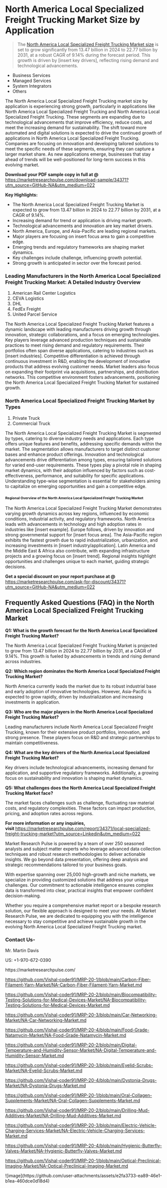 <h1>North America Local Specialized Freight Trucking Market&nbsp;Size by Application</h1><blockquote><p>The <a href="https://marketresearchpulse.com/download-sample/34371?utm_source=GitHub-NA&amp;utm_medium=022">North America Local Specialized Freight Trucking Market size</a> is set to grow significantly from 13.47 billion in 2024 to 22.77 billion by 2031, at a robust CAGR of 9.14% during the forecast period. This growth is driven by [insert key drivers], reflecting rising demand and technological advancements.</p></blockquote><ul><li>Business Services <li> Managed Services <li> System Integrators <li> Others</li></ul><p>The North America Local Specialized Freight Trucking market size by application is experiencing strong growth, particularly in applications like North America Local Specialized Freight Trucking and North America Local Specialized Freight Trucking. These segments are expanding due to technological advancements that improve efficiency, reduce costs, and meet the increasing demand for sustainability. The shift toward more automated and digital solutions is expected to drive the continued growth of applications in North America Local Specialized Freight Trucking. Companies are focusing on innovation and developing tailored solutions to meet the specific needs of these segments, ensuring they can capture a larger market share. As new applications emerge, businesses that stay ahead of trends will be well-positioned for long-term success in this evolving market.</p><p><strong>Download your PDF sample copy in full at @ </strong><a href="https://marketresearchpulse.com/download-sample/34371?utm_source=GitHub-NA&amp;utm_medium=022">https://marketresearchpulse.com/download-sample/34371?utm_source=GitHub-NA&amp;utm_medium=022</a></p><p><strong>Key Highlights: </strong></p><ul><li>The North America Local Specialized Freight Trucking Market is expected to grow from 13.47 billion in 2024 to 22.77 billion by 2031, at a CAGR of 9.14%.</li><li>Increasing demand for trend or application is driving market growth.</li><li>Technological advancements and innovation are key market drivers.</li><li>North America, Europe, and Asia-Pacific are leading regional markets.</li><li>Major players are focusing on insert focus area to gain a competitive edge.</li><li>Emerging trends and regulatory frameworks are shaping market dynamics.</li><li>Key challenges include challenge, influencing growth potential.</li><li>Strong growth is anticipated in sector over the forecast period.</li></ul><h3>Leading Manufacturers in the North America Local Specialized Freight Trucking Market: A Detailed Industry Overview</h3><ol><li>American Rail Center Logistics</li><li>CEVA Logistics</li><li>DHL</li><li>FedEx Freight</li><li>United Parcel Service</li></ol><div class="flex max-w-full flex-col flex-grow"><div class="min-h-8 text-message flex w-full flex-col items-end gap-2 whitespace-normal break-words [.text-message+&amp;]:mt-5" dir="auto" data-message-author-role="assistant" data-message-id="fd8432e4-4910-450d-b182-61b7bfb0a01f" data-message-model-slug="gpt-4o"><div class="flex w-full flex-col gap-1 empty:hidden first:pt-[3px]"><div class="markdown prose w-full break-words dark:prose-invert light"><p>The North America Local Specialized Freight Trucking Market features a dynamic landscape with leading manufacturers driving growth through innovation, strategic collaborations, and a focus on emerging technologies. Key players leverage advanced production techniques and sustainable practices to meet rising demand and regulatory requirements. Their portfolios often span diverse applications, catering to industries such as [insert industries]. Competitive differentiation is achieved through continuous investment in R&amp;D, enabling the development of innovative products that address evolving customer needs. Market leaders also focus on expanding their footprint via acquisitions, partnerships, and distribution networks. This competitive environment fosters advancements, positioning the North America Local Specialized Freight Trucking Market for sustained growth.</p></div></div></div></div><h3>North America Local Specialized Freight Trucking Market by Types</h3><ol><li>Private Truck <li> Commercial Truck</li></ol><div class="flex max-w-full flex-col flex-grow"><div class="min-h-8 text-message flex w-full flex-col items-end gap-2 whitespace-normal break-words [.text-message+&amp;]:mt-5" dir="auto" data-message-author-role="assistant" data-message-id="084470be-0bb7-4664-bddf-5156b4f41249" data-message-model-slug="gpt-4o-mini"><div class="flex w-full flex-col gap-1 empty:hidden first:pt-[3px]"><div class="markdown prose w-full break-words dark:prose-invert light"><p>The North America Local Specialized Freight Trucking Market is segmented by types, catering to diverse industry needs and applications. Each type offers unique features and benefits, addressing specific demands within the market. The segmentation allows manufacturers to target distinct customer bases and enhance product offerings. Innovation and technological advancements drive differentiation among types, ensuring tailored solutions for varied end-user requirements. These types play a pivotal role in shaping market dynamics, with their adoption influenced by factors such as cost-effectiveness, performance, and suitability for specific applications. Understanding type-wise segmentation is essential for stakeholders aiming to capitalize on emerging opportunities and gain a competitive edge.</p></div></div></div></div><h3><span style="font-size: 11px;">Regional Overview of the North America Local Specialized Freight Trucking Market</span></h3><div class="flex max-w-full flex-col flex-grow"><div class="min-h-8 text-message flex w-full flex-col items-end gap-2 whitespace-normal break-words [.text-message+&amp;]:mt-5" dir="auto" data-message-author-role="assistant" data-message-id="e9038762-ce64-4e30-91c9-9bd413514231" data-message-model-slug="gpt-4o-mini"><div class="flex w-full flex-col gap-1 empty:hidden first:pt-[3px]"><div class="markdown prose w-full break-words dark:prose-invert light"><p>The North America Local Specialized Freight Trucking Market demonstrates varying growth dynamics across key regions, influenced by economic conditions, industrial activity, and regulatory frameworks. North America leads with advancements in technology and high adoption rates in industries like [insert example]. Europe follows, driven by innovation and strong governmental support for [insert focus area]. The Asia-Pacific region exhibits the fastest growth due to rapid industrialization, urbanization, and increasing investments in [insert industry/application]. Latin America and the Middle East &amp; Africa also contribute, with expanding infrastructure projects and a growing focus on [insert trend]. Regional insights highlight opportunities and challenges unique to each market, guiding strategic decisions.</p></div></div></div></div><p><strong>Get a special discount on your report purchase at @ </strong><a href="https://marketresearchpulse.com/ask-for-discount/34371?utm_source=GitHub-NA&amp;utm_medium=022">https://marketresearchpulse.com/ask-for-discount/34371?utm_source=GitHub-NA&amp;utm_medium=022</a></p><h2>Frequently Asked Questions (FAQ) in the North America Local Specialized Freight Trucking Market</h2><p><strong>Q1: What is the growth forecast for the North America Local Specialized Freight Trucking Market?</strong></p><p>The North America Local Specialized Freight Trucking Market is projected to grow from 13.47 billion in 2024 to 22.77 billion by 2031, at a CAGR of 9.14%. This growth is fueled by advancements in trends and rising demand across industries.</p><p><strong>Q2: Which region dominates the North America Local Specialized Freight Trucking Market?</strong></p><p>North America currently leads the market due to its robust industrial base and early adoption of innovative technologies. However, Asia-Pacific is expected to grow rapidly, driven by industrialization and increasing investments in application.</p><p><strong>Q3: Who are the major players in the North America Local Specialized Freight Trucking Market?</strong></p><p>Leading manufacturers include North America Local Specialized Freight Trucking, known for their extensive product portfolios, innovation, and strong presence. These players focus on R&amp;D and strategic partnerships to maintain competitiveness.</p><p><strong>Q4: What are the key drivers of the North America Local Specialized Freight Trucking Market?</strong></p><p>Key drivers include technological advancements, increasing demand for application, and supportive regulatory frameworks. Additionally, a growing focus on sustainability and innovation is shaping market dynamics.</p><p><strong>Q5: What challenges does the North America Local Specialized Freight Trucking Market face?</strong></p><p>The market faces challenges such as challenge, fluctuating raw material costs, and regulatory complexities. These factors can impact production, pricing, and adoption rates across regions.</p><p><strong>For more information or any inquiries, visit&nbsp;</strong><a href="https://marketresearchpulse.com/report/34371/local-specialized-freight-trucking-market?utm_source=Linkedin&utm_medium=022">https://marketresearchpulse.com/report/34371/local-specialized-freight-trucking-market?utm_source=Linkedin&utm_medium=022</a></p><p>Market Research Pulse is powered by a team of over 250 seasoned analysts and subject matter experts who leverage advanced data collection techniques and robust research methodologies to deliver actionable insights. We go beyond data presentation, offering deep analysis and strategic recommendations tailored to your business goals.</p><p>With expertise spanning over 25,000 high-growth and niche markets, we specialize in providing customized solutions that address your unique challenges. Our commitment to actionable intelligence ensures complex data is transformed into clear, practical insights that empower confident decision-making.</p><p>Whether you require a comprehensive market report or a bespoke research solution, our flexible approach is designed to meet your needs. At Market Research Pulse, we are dedicated to equipping you with the intelligence necessary to stay competitive and achieve sustainable growth in the evolving North America Local Specialized Freight Trucking market.</p><h3><strong>Contact Us-</strong></h3><p>Mr. Martin Davis</p><p>US: +1-970-672-0390</p><p>https://marketresearchpulse.com/</p><p><a href="https://github.com/Vishal-coder91/MRP-20-1/blob/main/Carbon-Fiber-Filament-Yarn-Market/NA-Carbon-Fiber-Filament-Yarn-Market.md">https://github.com/Vishal-coder91/MRP-20-1/blob/main/Carbon-Fiber-Filament-Yarn-Market/NA-Carbon-Fiber-Filament-Yarn-Market.md</a></p><p><a href="https://github.com/Vishal-coder91/MRP-20-2/blob/main/Biocompatibility-Testing-Solutions-for-Medical-Devices-Market/NA-Biocompatibility-Testing-Solutions-for-Medical-Devices-Market.md">https://github.com/Vishal-coder91/MRP-20-2/blob/main/Biocompatibility-Testing-Solutions-for-Medical-Devices-Market/NA-Biocompatibility-Testing-Solutions-for-Medical-Devices-Market.md</a></p><p><a href="https://github.com/Vishal-coder91/MRP-20-3/blob/main/Car-Networking-Market/NA-Car-Networking-Market.md">https://github.com/Vishal-coder91/MRP-20-3/blob/main/Car-Networking-Market/NA-Car-Networking-Market.md</a></p><p><a href="https://github.com/Vishal-coder91/MRP-20-4/blob/main/Food-Grade-Natamycin-Market/NA-Food-Grade-Natamycin-Market.md">https://github.com/Vishal-coder91/MRP-20-4/blob/main/Food-Grade-Natamycin-Market/NA-Food-Grade-Natamycin-Market.md</a></p><p><a href="https://github.com/Vishal-coder91/MRP-20-2/blob/main/Digital-Temperature-and-Humidity-Sensor-Market/NA-Digital-Temperature-and-Humidity-Sensor-Market.md">https://github.com/Vishal-coder91/MRP-20-2/blob/main/Digital-Temperature-and-Humidity-Sensor-Market/NA-Digital-Temperature-and-Humidity-Sensor-Market.md</a></p><p><a href="https://github.com/Vishal-coder91/MRP-20-3/blob/main/Eyelid-Scrubs-Market/NA-Eyelid-Scrubs-Market.md">https://github.com/Vishal-coder91/MRP-20-3/blob/main/Eyelid-Scrubs-Market/NA-Eyelid-Scrubs-Market.md</a></p><p><a href="https://github.com/Vishal-coder91/MRP-20-4/blob/main/Dystonia-Drugs-Market/NA-Dystonia-Drugs-Market.md">https://github.com/Vishal-coder91/MRP-20-4/blob/main/Dystonia-Drugs-Market/NA-Dystonia-Drugs-Market.md</a></p><p><a href="https://github.com/Vishal-coder91/MRP-20-1/blob/main/Oral-Collagen-Supplements-Market/NA-Oral-Collagen-Supplements-Market.md">https://github.com/Vishal-coder91/MRP-20-1/blob/main/Oral-Collagen-Supplements-Market/NA-Oral-Collagen-Supplements-Market.md</a></p><p><a href="https://github.com/Vishal-coder91/MRP-20-2/blob/main/Drilling-Mud-Additives-Market/NA-Drilling-Mud-Additives-Market.md">https://github.com/Vishal-coder91/MRP-20-2/blob/main/Drilling-Mud-Additives-Market/NA-Drilling-Mud-Additives-Market.md</a></p><p><a href="https://github.com/Vishal-coder91/MRP-20-3/blob/main/Electric-Vehicle-Charging-Services-Market/NA-Electric-Vehicle-Charging-Services-Market.md">https://github.com/Vishal-coder91/MRP-20-3/blob/main/Electric-Vehicle-Charging-Services-Market/NA-Electric-Vehicle-Charging-Services-Market.md</a></p><p><a href="https://github.com/Vishal-coder91/MRP-20-4/blob/main/Hygienic-Butterfly-Valves-Market/NA-Hygienic-Butterfly-Valves-Market.md">https://github.com/Vishal-coder91/MRP-20-4/blob/main/Hygienic-Butterfly-Valves-Market/NA-Hygienic-Butterfly-Valves-Market.md</a></p><p><a href="https://github.com/Vishal-coder91/MRP-20-1/blob/main/Optical-Preclinical-Imaging-Market/NA-Optical-Preclinical-Imaging-Market.md">https://github.com/Vishal-coder91/MRP-20-1/blob/main/Optical-Preclinical-Imaging-Market/NA-Optical-Preclinical-Imaging-Market.md</a></p>
![image](https://github.com/user-attachments/assets/e2fa3733-ea89-46e1-b1ea-460dce0d18d4)
